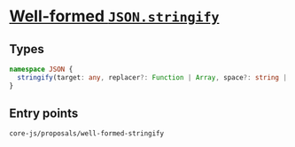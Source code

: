 # [Well-formed `JSON.stringify`](https://github.com/tc39/proposal-well-formed-stringify)

## Types

```ts
namespace JSON {
  stringify(target: any, replacer?: Function | Array, space?: string | number): string | void;
}
```

## Entry points



```
core-js/proposals/well-formed-stringify
```
